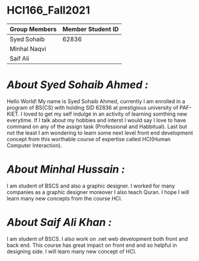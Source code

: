 # HCI166_Fall2021

| Group Members | Member Student ID |
| ------------- | ----------------- |
| Syed Sohaib   | 62836             |
| Minhal Naqvi  |                   |
| Saif Ali      |                   |


# ***About Syed Sohaib Ahmed :***
Hello World! My name is Syed Sohaib Ahmed, currently I am enrolled in a program of BS(CS) with holding SID 62836 at prestigious university of PAF-KIET. I loved to get my self indulge in an activity of learning somthing new everytime. If I talk about my hobbies and interst I would say I love to have command on any of the assign task (Professional and Habbitual). Last but not the least I am wondering to learn some next level front end development concept from this worthable course of expertise called HCI(Human Computer Interaction).

# ***About Minhal Hussain :***
I am student of BSCS and also a graphic designer. I worked for many companies as a graphic designer moreover I also teach Quran. I hope I will learn many new concepts from the course HCI.

# ***About Saif Ali Khan :***
I am student of BSCS. I also work on .net web development both front and back end. This course has great impact on front end and so helpful in designing side. I will learn many new concept of HCI.
